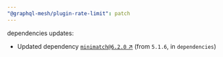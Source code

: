 ```yaml
---
"@graphql-mesh/plugin-rate-limit": patch
---
```

dependencies updates:
  - Updated dependency [`minimatch@6.2.0` ↗︎](https://www.npmjs.com/package/minimatch/v/6.2.0) (from `5.1.6`, in `dependencies`)
